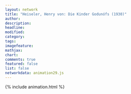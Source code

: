 ```yaml
---
layout: network
title: "Heiseler, Henry von: Die Kinder Godunófs (1930)"
author:
description:
headline:
modified:
category:
tags:
imagefeature: 
mathjax: 
chart: 
comments: true
featured: false
list: false
networkdata: animation29.js
---
```

{% include animation.html %}
